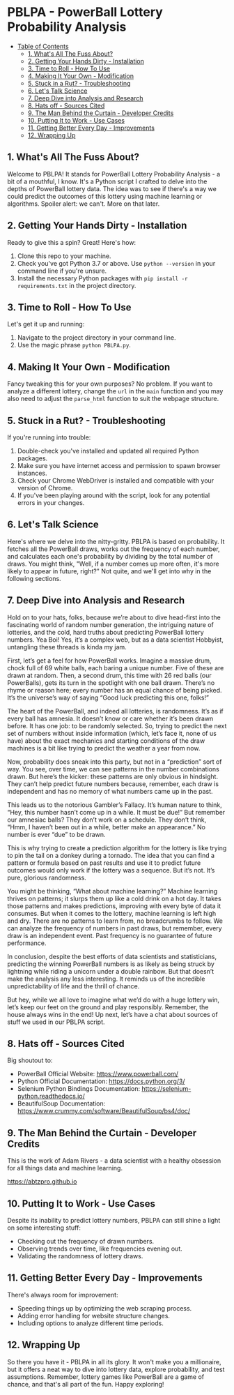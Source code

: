 # PBLPA - PowerBall Lottery Probability Analysis

- [Table of Contents](#table-of-contents)
  - [1. What's All The Fuss About?](#overview)
  - [2. Getting Your Hands Dirty - Installation](#installation-instructions)
  - [3. Time to Roll - How To Use](#instructions-for-use)
  - [4. Making It Your Own - Modification](#modification-instructions)
  - [5. Stuck in a Rut? - Troubleshooting](#troubleshooting-instructions)
  - [6. Let's Talk Science](#scientific-breakdowns)
  - [7. Deep Dive into Analysis and Research](#in-depth-analysis-and-research)
  - [8. Hats off - Sources Cited](#sources-cited)
  - [9. The Man Behind the Curtain - Developer Credits](#developer-credits)
  - [10. Putting It to Work - Use Cases](#use-cases)
  - [11. Getting Better Every Day - Improvements](#improvements)
  - [12. Wrapping Up](#conclusion)

## 1. What's All The Fuss About? <a name="overview"></a>

Welcome to PBLPA! It stands for PowerBall Lottery Probability Analysis - a bit of a mouthful, I know. It's a Python script I crafted to delve into the depths of PowerBall lottery data. The idea was to see if there's a way we could predict the outcomes of this lottery using machine learning or algorithms. Spoiler alert: we can't. More on that later.

## 2. Getting Your Hands Dirty - Installation <a name="installation-instructions"></a>

Ready to give this a spin? Great! Here's how:

1. Clone this repo to your machine.
2. Check you've got Python 3.7 or above. Use `python --version` in your command line if you're unsure.
3. Install the necessary Python packages with `pip install -r requirements.txt` in the project directory.

## 3. Time to Roll - How To Use <a name="instructions-for-use"></a>

Let's get it up and running:

1. Navigate to the project directory in your command line.
2. Use the magic phrase `python PBLPA.py`.

## 4. Making It Your Own - Modification <a name="modification-instructions"></a>

Fancy tweaking this for your own purposes? No problem. If you want to analyze a different lottery, change the `url` in the `main` function and you may also need to adjust the `parse_html` function to suit the webpage structure.

## 5. Stuck in a Rut? - Troubleshooting <a name="troubleshooting-instructions"></a>

If you're running into trouble:

1. Double-check you've installed and updated all required Python packages.
2. Make sure you have internet access and permission to spawn browser instances.
3. Check your Chrome WebDriver is installed and compatible with your version of Chrome.
4. If you've been playing around with the script, look for any potential errors in your changes.

## 6. Let's Talk Science <a name="scientific-breakdowns"></a>

Here's where we delve into the nitty-gritty. PBLPA is based on probability. It fetches all the PowerBall draws, works out the frequency of each number, and calculates each one's probability by dividing by the total number of draws. You might think, "Well, if a number comes up more often, it's more likely to appear in future, right?" Not quite, and we'll get into why in the following sections.

## 7. Deep Dive into Analysis and Research <a name="in-depth-analysis-and-research"></a>

Hold on to your hats, folks, because we’re about to dive head-first into the fascinating world of random number generation, the intriguing nature of lotteries, and the cold, hard truths about predicting PowerBall lottery numbers. Yea Boi! Yes, it’s a complex web, but as a data scientist Hobbyist, untangling these threads is kinda my jam.

First, let’s get a feel for how PowerBall works. Imagine a massive drum, chock full of 69 white balls, each baring a unique number. Five of these are drawn at random. Then, a second drum, this time with 26 red balls (our PowerBalls), gets its turn in the spotlight with one ball drawn. There’s no rhyme or reason here; every number has an equal chance of being picked. It’s the universe’s way of saying “Good luck predicting this one, folks!”

The heart of the PowerBall, and indeed all lotteries, is randomness. It’s as if every ball has amnesia. It doesn’t know or care whether it’s been drawn before. It has one job: to be randomly selected. So, trying to predict the next set of numbers without inside information (which, let’s face it, none of us have) about the exact mechanics and starting conditions of the draw machines is a bit like trying to predict the weather a year from now.

Now, probability does sneak into this party, but not in a “prediction” sort of way. You see, over time, we can see patterns in the number combinations drawn. But here’s the kicker: these patterns are only obvious in hindsight. They can’t help predict future numbers because, remember, each draw is independent and has no memory of what numbers came up in the past.

This leads us to the notorious Gambler’s Fallacy. It’s human nature to think, “Hey, this number hasn’t come up in a while. It must be due!” But remember our amnesiac balls? They don’t work on a schedule. They don’t think, “Hmm, I haven’t been out in a while, better make an appearance.” No number is ever “due” to be drawn.

This is why trying to create a prediction algorithm for the lottery is like trying to pin the tail on a donkey during a tornado. The idea that you can find a pattern or formula based on past results and use it to predict future outcomes would only work if the lottery was a sequence. But it’s not. It’s pure, glorious randomness.

You might be thinking, “What about machine learning?” Machine learning thrives on patterns; it slurps them up like a cold drink on a hot day. It takes those patterns and makes predictions, improving with every byte of data it consumes. But when it comes to the lottery, machine learning is left high and dry. There are no patterns to learn from, no breadcrumbs to follow. We can analyze the frequency of numbers in past draws, but remember, every draw is an independent event. Past frequency is no guarantee of future performance.

In conclusion, despite the best efforts of data scientists and statisticians, predicting the winning PowerBall numbers is as likely as being struck by lightning while riding a unicorn under a double rainbow. But that doesn’t make the analysis any less interesting. It reminds us of the incredible unpredictability of life and the thrill of chance.

But hey, while we all love to imagine what we’d do with a huge lottery win, let’s keep our feet on the ground and play responsibly. Remember, the house always wins in the end! Up next, let’s have a chat about sources of stuff we used in our PBLPA script. 

## 8. Hats off - Sources Cited <a name="sources-cited"></a>

Big shoutout to:

- PowerBall Official Website: https://www.powerball.com/
- Python Official Documentation: https://docs.python.org/3/
- Selenium Python Bindings Documentation: https://selenium-python.readthedocs.io/
- BeautifulSoup Documentation: https://www.crummy.com/software/BeautifulSoup/bs4/doc/

## 9. The Man Behind the Curtain - Developer Credits <a name="developer-credits"></a>

This is the work of Adam Rivers - a data scientist with a healthy obsession for all things data and machine learning.

https://abtzpro.github.io

## 10. Putting It to Work - Use Cases <a name="use-cases"></a>

Despite its inability to predict lottery numbers, PBLPA can still shine a light on some interesting stuff:

- Checking out the frequency of drawn numbers.
- Observing trends over time, like frequencies evening out.
- Validating the randomness of lottery draws.

## 11. Getting Better Every Day - Improvements <a name="improvements"></a>

There's always room for improvement:

- Speeding things up by optimizing the web scraping process.
- Adding error handling for website structure changes.
- Including options to analyze different time periods.

## 12. Wrapping Up <a name="conclusion"></a>

So there you have it - PBLPA in all its glory. It won't make you a millionaire, but it offers a neat way to dive into lottery data, explore probability, and test assumptions. Remember, lottery games like PowerBall are a game of chance, and that's all part of the fun. Happy exploring!
